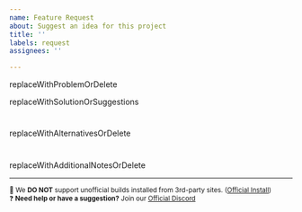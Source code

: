 ```yaml
---
name: Feature Request
about: Suggest an idea for this project
title: ''
labels: request
assignees: ''

---
```


<!--- DISCLAIMERS ---------------------------------------------------------------

🛑 STOP! Before posting, make sure you…
✅ …have checked issues for existing requests.
✅ …are using the latest development build.
✅ …have discussed the feature on our Discord:     https://discord.gg/4TK7PU5

🚫 We DO NOT support unofficial 3rd-party installations (buildstore, iemulators, tweakbox, etc…) 
☠️ Delete and use official install:  https://git.io/vxABg

⚠️ SUGGESTIONS ONLY! If you need help, use Discord. If reporting a bug, use that form. 
🚦 If you have read the above, please continue…
❌ Requests that do not use the template below will be closed and locked immediately.

----- FEATURE REQUEST: Be clear and concise. -----------------------------------
----- Is your feature request related to a problem? Please describe.----------------> 

replaceWithProblemOrDelete


<!--- Describe the solution or feature you'd like. -----------------------------------> 

replaceWithSolutionOrSuggestions

#
<!--- Describe any alternatives you've considered. ---------------------------------> 

replaceWithAlternativesOrDelete


#
<!--- Additional notes, context, screenshots, mockups, references… ---------------> 

replaceWithAdditionalNotesOrDelete














































































-------------------------------------------
<sup> 🚫 We **DO NOT** support unofficial builds installed from 3rd-party sites. ([Official Install](https://git.io/vxABg)) </sup><br><sup> ❓ **Need help or have a suggestion?** Join our [Official Discord](https://discord.gg/4TK7PU5) </sup><br>
